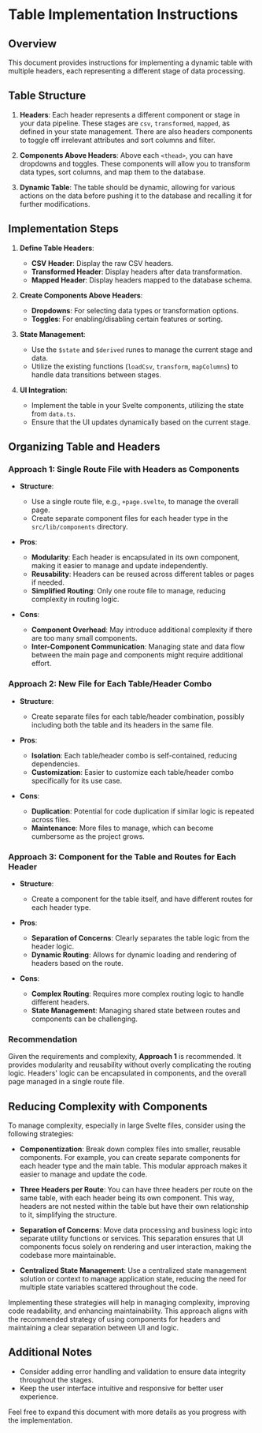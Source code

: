 # Table Implementation Instructions

## Overview

This document provides instructions for implementing a dynamic table with multiple headers, each representing a different stage of data processing.

## Table Structure

1. **Headers**: Each header represents a different component or stage in your data pipeline. These stages are `csv`, `transformed`, `mapped`, as defined in your state management. There are also headers components to toggle off irrelevant attributes and sort columns and filter.

2. **Components Above Headers**: Above each `<thead>`, you can have dropdowns and toggles. These components will allow you to transform data types, sort columns, and map them to the database.

3. **Dynamic Table**: The table should be dynamic, allowing for various actions on the data before pushing it to the database and recalling it for further modifications.

## Implementation Steps

1. **Define Table Headers**:

   - **CSV Header**: Display the raw CSV headers.
   - **Transformed Header**: Display headers after data transformation.
   - **Mapped Header**: Display headers mapped to the database schema.

2. **Create Components Above Headers**:

   - **Dropdowns**: For selecting data types or transformation options.
   - **Toggles**: For enabling/disabling certain features or sorting.

3. **State Management**:

   - Use the `$state` and `$derived` runes to manage the current stage and data.
   - Utilize the existing functions (`loadCsv`, `transform`, `mapColumns`) to handle data transitions between stages.

4. **UI Integration**:
   - Implement the table in your Svelte components, utilizing the state from `data.ts`.
   - Ensure that the UI updates dynamically based on the current stage.

## Organizing Table and Headers

### Approach 1: Single Route File with Headers as Components

- **Structure**:

  - Use a single route file, e.g., `+page.svelte`, to manage the overall page.
  - Create separate component files for each header type in the `src/lib/components` directory.

- **Pros**:

  - **Modularity**: Each header is encapsulated in its own component, making it easier to manage and update independently.
  - **Reusability**: Headers can be reused across different tables or pages if needed.
  - **Simplified Routing**: Only one route file to manage, reducing complexity in routing logic.

- **Cons**:
  - **Component Overhead**: May introduce additional complexity if there are too many small components.
  - **Inter-Component Communication**: Managing state and data flow between the main page and components might require additional effort.

### Approach 2: New File for Each Table/Header Combo

- **Structure**:

  - Create separate files for each table/header combination, possibly including both the table and its headers in the same file.

- **Pros**:

  - **Isolation**: Each table/header combo is self-contained, reducing dependencies.
  - **Customization**: Easier to customize each table/header combo specifically for its use case.

- **Cons**:
  - **Duplication**: Potential for code duplication if similar logic is repeated across files.
  - **Maintenance**: More files to manage, which can become cumbersome as the project grows.

### Approach 3: Component for the Table and Routes for Each Header

- **Structure**:

  - Create a component for the table itself, and have different routes for each header type.

- **Pros**:

  - **Separation of Concerns**: Clearly separates the table logic from the header logic.
  - **Dynamic Routing**: Allows for dynamic loading and rendering of headers based on the route.

- **Cons**:
  - **Complex Routing**: Requires more complex routing logic to handle different headers.
  - **State Management**: Managing shared state between routes and components can be challenging.

### Recommendation

Given the requirements and complexity, **Approach 1** is recommended. It provides modularity and reusability without overly complicating the routing logic. Headers' logic can be encapsulated in components, and the overall page managed in a single route file.

## Reducing Complexity with Components

To manage complexity, especially in large Svelte files, consider using the following strategies:

- **Componentization**: Break down complex files into smaller, reusable components. For example, you can create separate components for each header type and the main table. This modular approach makes it easier to manage and update the code.

- **Three Headers per Route**: You can have three headers per route on the same table, with each header being its own component. This way, headers are not nested within the table but have their own relationship to it, simplifying the structure.

- **Separation of Concerns**: Move data processing and business logic into separate utility functions or services. This separation ensures that UI components focus solely on rendering and user interaction, making the codebase more maintainable.

- **Centralized State Management**: Use a centralized state management solution or context to manage application state, reducing the need for multiple state variables scattered throughout the code.

Implementing these strategies will help in managing complexity, improving code readability, and enhancing maintainability. This approach aligns with the recommended strategy of using components for headers and maintaining a clear separation between UI and logic.

## Additional Notes

- Consider adding error handling and validation to ensure data integrity throughout the stages.
- Keep the user interface intuitive and responsive for better user experience.

Feel free to expand this document with more details as you progress with the implementation.
